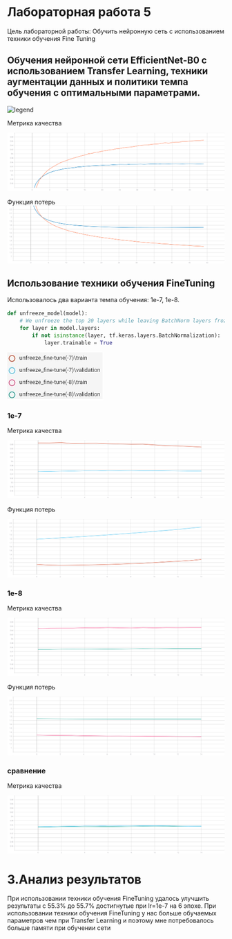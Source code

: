 # Лабораторная работа 5 

Цель лабораторной работы: Обучить нейронную сеть с использованием техники обучения Fine Tuning

## Обучения нейронной сети EfficientNet-B0 с использованием Transfer Learning, техники аугментации данных и политики темпа обучения с оптимальными параметрами.



![legend](https://user-images.githubusercontent.com/80068414/110239448-f25d1180-7f57-11eb-89d3-f19ba3d1d67a.png)

Метрика качества

![gr1](https://github.com/TexnoBY/CNN-food-101/blob/lab5/graphs/epoch_categorical_accuracy%20_horizontal.svg)


Функция потерь
![gr2](https://github.com/TexnoBY/CNN-food-101/blob/lab5/graphs/epoch_loss_horizontal.svg)

## Использование техники обучения FineTuning

Использовалось два варианта темпа обучения: 1e-7, 1e-8.

```python
def unfreeze_model(model):
    # We unfreeze the top 20 layers while leaving BatchNorm layers frozen
    for layer in model.layers:
        if not isinstance(layer, tf.keras.layers.BatchNormalization):
            layer.trainable = True
```
![legend](https://github.com/TexnoBY/CNN-food-101/blob/lab5/graphs/fine.jpg)

### 1e-7
Метрика качества

![gr3](https://github.com/TexnoBY/CNN-food-101/blob/lab5/graphs/epoch_categorical_accuracy_fine_tune(-7).svg)

Функция потерь

![gr4](https://github.com/TexnoBY/CNN-food-101/blob/lab5/graphs/epoch_loss_fine_tune(-7).svg)

### 1e-8


Метрика качества

![gr3](https://github.com/TexnoBY/CNN-food-101/blob/lab5/graphs/epoch_categorical_accuracy_fine_tune(-8).svg)

Функция потерь

![gr4](https://github.com/TexnoBY/CNN-food-101/blob/lab5/graphs/epoch_loss_fine_tune(-8).svg)

### сравнение


Метрика качества

![gr3](https://github.com/TexnoBY/CNN-food-101/blob/lab5/graphs/epoch_categorical_accuracy_fine_tune.svg)



# 3.Анализ результатов
При использовании техники обучения FineTuning удалось улучшить результаты с 55.3% до 55.7% достигнутые при lr=1e-7 на 6 эпохе.
При использовании техники обучения FineTuning у нас больше обучаемых параметров чем при Transfer Learning и поэтому мне потребовалось больше памяти при обучении сети 
